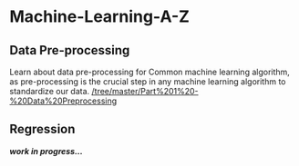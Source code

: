 # Machine-Learning-A-Z

## Data Pre-processing

Learn about data pre-processing for Common machine learning algorithm, as pre-processing is the crucial step in any machine learning algorithm to standardize our data.
[/tree/master/Part%201%20-%20Data%20Preprocessing](other_file.md)

## Regression

_**work in progress...**_
